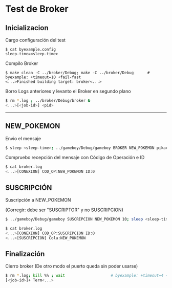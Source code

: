 # Test de Broker

## Inicializacion

Cargo configuración del test

```shell
$ cat byexample.config
sleep-time=<sleep-time>
```

Compilo Broker

```shell
$ make clean -C ../broker/Debug; make -C ../broker/Debug      # byexample: +timeout=10 +fail-fast
<...>Finished building target: broker<...>
```

Borro Logs anteriores y levanto el Broker en segundo plano

```bash
$ rm *.log ; ../broker/Debug/broker &
<...>[<job-id>] <pid>
```

- - - - - - - - - - - - -

## NEW_POKEMON

Envio el mensaje

```bash
$ sleep <sleep-time>; ../gameboy/Debug/gameboy BROKER NEW_POKEMON pikachu 1 1 1; sleep <sleep-time> # byexample: +timeout=8 +paste
```

Compruebo recepción del mensaje con Código de Operación e ID

```bash
$ cat broker.log
<...>[CONEXION] COD_OP:NEW_POKEMON ID:0
```

## SUSCRIPCIÓN

Suscripción a NEW_POKEMON

(Corregir: debe ser "SUSCRIPTOR" y no SUSCRIPCION)

```bash
$ ../gameboy/Debug/gameboy SUSCRIPCION NEW_POKEMON 10; sleep <sleep-time> # byexample: +timeout=4 +paste
```

```bash
$ cat broker.log
<...>[CONEXION] COD_OP:SUSCRIPCION ID:0
<...>[SUSCRIPCION] Cola:NEW_POKEMON
```

## Finalización

Cierro broker (De otro modo el puerto queda sin poder usarse)

```bash
$ rm *.log; kill %% ; wait                    # byexample: +timeout=4 +norm-ws +paste
[<job-id>]+ Term<...>
```
